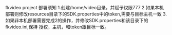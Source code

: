 fkvideo project
部署须知
1.创建/home/video目录，并赋予权限777
2.如果本机部署则修改resources目录下的SDK.properties中的token,需要与目标主机一致
3.如果非本机部署需要完成2的操作，并修改SDK.properties和该目录下的fkvideo.ini,保持
授权，主机，和token跟目标一致。